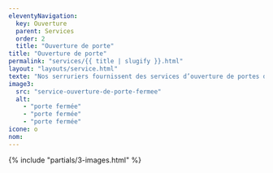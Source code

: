 ```yaml
---
eleventyNavigation:
  key: Ouverture
  parent: Services
  order: 2
  title: "Ouverture de porte"
title: "Ouverture de porte"
permalink: "services/{{ title | slugify }}.html"
layout: "layouts/service.html"
texte: "Nos serruriers fournissent des services d’ouverture de portes depuis de nombreuses années. Coincés à l’extérieur de votre maison ? Nous sommes là pour vous."
image3:
  src: "service-ouverture-de-porte-fermee"
  alt:
    - "porte fermée"
    - "porte fermée"
    - "porte fermée"
icone: o
nom:
---
```


{% include "partials/3-images.html" %}
